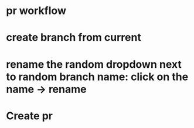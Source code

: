 # pr workflow
# create branch from current
# rename the random dropdown next to random branch name: click on the name -> rename
# Create pr

